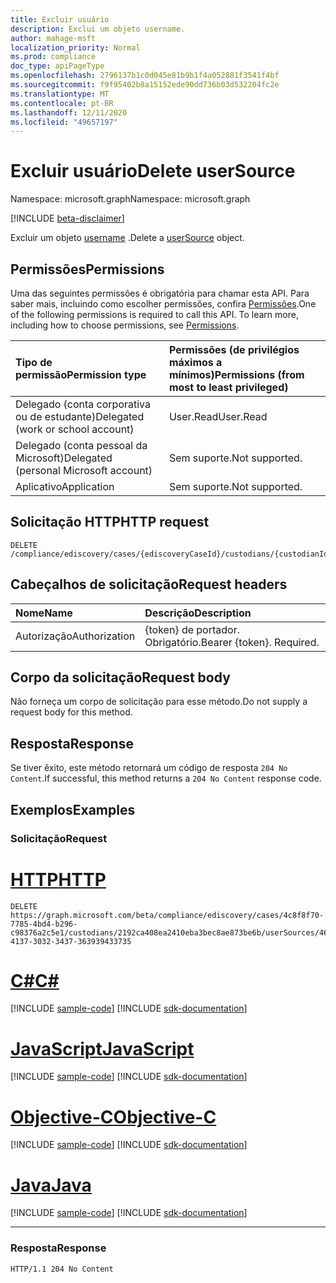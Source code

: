 ```yaml
---
title: Excluir usuário
description: Exclui um objeto username.
author: mahage-msft
localization_priority: Normal
ms.prod: compliance
doc_type: apiPageType
ms.openlocfilehash: 2796137b1c0d045e81b9b1f4a052881f3541f4bf
ms.sourcegitcommit: f9f95402b8a15152ede90dd736b03d532204fc2e
ms.translationtype: MT
ms.contentlocale: pt-BR
ms.lasthandoff: 12/11/2020
ms.locfileid: "49657197"
---
```

# <a name="delete-usersource"></a><span data-ttu-id="fb5d7-103">Excluir usuário</span><span class="sxs-lookup"><span data-stu-id="fb5d7-103">Delete userSource</span></span>

<span data-ttu-id="fb5d7-104">Namespace: microsoft.graph</span><span class="sxs-lookup"><span data-stu-id="fb5d7-104">Namespace: microsoft.graph</span></span>

[!INCLUDE [beta-disclaimer](../../includes/beta-disclaimer.md)]

<span data-ttu-id="fb5d7-105">Excluir um objeto [username](../resources/usersource.md) .</span><span class="sxs-lookup"><span data-stu-id="fb5d7-105">Delete a [userSource](../resources/usersource.md) object.</span></span>

## <a name="permissions"></a><span data-ttu-id="fb5d7-106">Permissões</span><span class="sxs-lookup"><span data-stu-id="fb5d7-106">Permissions</span></span>

<span data-ttu-id="fb5d7-p101">Uma das seguintes permissões é obrigatória para chamar esta API. Para saber mais, incluindo como escolher permissões, confira [Permissões](/graph/permissions-reference).</span><span class="sxs-lookup"><span data-stu-id="fb5d7-p101">One of the following permissions is required to call this API. To learn more, including how to choose permissions, see [Permissions](/graph/permissions-reference).</span></span>

|<span data-ttu-id="fb5d7-109">Tipo de permissão</span><span class="sxs-lookup"><span data-stu-id="fb5d7-109">Permission type</span></span>|<span data-ttu-id="fb5d7-110">Permissões (de privilégios máximos a mínimos)</span><span class="sxs-lookup"><span data-stu-id="fb5d7-110">Permissions (from most to least privileged)</span></span>|
|:---|:---|
|<span data-ttu-id="fb5d7-111">Delegado (conta corporativa ou de estudante)</span><span class="sxs-lookup"><span data-stu-id="fb5d7-111">Delegated (work or school account)</span></span>|<span data-ttu-id="fb5d7-112">User.Read</span><span class="sxs-lookup"><span data-stu-id="fb5d7-112">User.Read</span></span>|
|<span data-ttu-id="fb5d7-113">Delegado (conta pessoal da Microsoft)</span><span class="sxs-lookup"><span data-stu-id="fb5d7-113">Delegated (personal Microsoft account)</span></span>|<span data-ttu-id="fb5d7-114">Sem suporte.</span><span class="sxs-lookup"><span data-stu-id="fb5d7-114">Not supported.</span></span>|
|<span data-ttu-id="fb5d7-115">Aplicativo</span><span class="sxs-lookup"><span data-stu-id="fb5d7-115">Application</span></span>|<span data-ttu-id="fb5d7-116">Sem suporte.</span><span class="sxs-lookup"><span data-stu-id="fb5d7-116">Not supported.</span></span>|

## <a name="http-request"></a><span data-ttu-id="fb5d7-117">Solicitação HTTP</span><span class="sxs-lookup"><span data-stu-id="fb5d7-117">HTTP request</span></span>

<!-- {
  "blockType": "ignored"
}
-->

``` http
DELETE /compliance/ediscovery/cases/{ediscoveryCaseId}/custodians/{custodianId}/userSources/{userSourceId}
```

## <a name="request-headers"></a><span data-ttu-id="fb5d7-118">Cabeçalhos de solicitação</span><span class="sxs-lookup"><span data-stu-id="fb5d7-118">Request headers</span></span>

|<span data-ttu-id="fb5d7-119">Nome</span><span class="sxs-lookup"><span data-stu-id="fb5d7-119">Name</span></span>|<span data-ttu-id="fb5d7-120">Descrição</span><span class="sxs-lookup"><span data-stu-id="fb5d7-120">Description</span></span>|
|:---|:---|
|<span data-ttu-id="fb5d7-121">Autorização</span><span class="sxs-lookup"><span data-stu-id="fb5d7-121">Authorization</span></span>|<span data-ttu-id="fb5d7-p102">{token} de portador. Obrigatório.</span><span class="sxs-lookup"><span data-stu-id="fb5d7-p102">Bearer {token}. Required.</span></span>|

## <a name="request-body"></a><span data-ttu-id="fb5d7-124">Corpo da solicitação</span><span class="sxs-lookup"><span data-stu-id="fb5d7-124">Request body</span></span>

<span data-ttu-id="fb5d7-125">Não forneça um corpo de solicitação para esse método.</span><span class="sxs-lookup"><span data-stu-id="fb5d7-125">Do not supply a request body for this method.</span></span>

## <a name="response"></a><span data-ttu-id="fb5d7-126">Resposta</span><span class="sxs-lookup"><span data-stu-id="fb5d7-126">Response</span></span>

<span data-ttu-id="fb5d7-127">Se tiver êxito, este método retornará um código de resposta `204 No Content`.</span><span class="sxs-lookup"><span data-stu-id="fb5d7-127">If successful, this method returns a `204 No Content` response code.</span></span>

## <a name="examples"></a><span data-ttu-id="fb5d7-128">Exemplos</span><span class="sxs-lookup"><span data-stu-id="fb5d7-128">Examples</span></span>

### <a name="request"></a><span data-ttu-id="fb5d7-129">Solicitação</span><span class="sxs-lookup"><span data-stu-id="fb5d7-129">Request</span></span>


# <a name="http"></a>[<span data-ttu-id="fb5d7-130">HTTP</span><span class="sxs-lookup"><span data-stu-id="fb5d7-130">HTTP</span></span>](#tab/http)
<!-- {
  "blockType": "request",
  "name": "delete_usersource"
}
-->

``` http
DELETE https://graph.microsoft.com/beta/compliance/ediscovery/cases/4c8f8f70-7785-4bd4-b296-c98376a2c5e1/custodians/2192ca408ea2410eba3bec8ae873be6b/userSources/46384443-4137-3032-3437-363939433735
```
# <a name="c"></a>[<span data-ttu-id="fb5d7-131">C#</span><span class="sxs-lookup"><span data-stu-id="fb5d7-131">C#</span></span>](#tab/csharp)
[!INCLUDE [sample-code](../includes/snippets/csharp/delete-usersource-csharp-snippets.md)]
[!INCLUDE [sdk-documentation](../includes/snippets/snippets-sdk-documentation-link.md)]

# <a name="javascript"></a>[<span data-ttu-id="fb5d7-132">JavaScript</span><span class="sxs-lookup"><span data-stu-id="fb5d7-132">JavaScript</span></span>](#tab/javascript)
[!INCLUDE [sample-code](../includes/snippets/javascript/delete-usersource-javascript-snippets.md)]
[!INCLUDE [sdk-documentation](../includes/snippets/snippets-sdk-documentation-link.md)]

# <a name="objective-c"></a>[<span data-ttu-id="fb5d7-133">Objective-C</span><span class="sxs-lookup"><span data-stu-id="fb5d7-133">Objective-C</span></span>](#tab/objc)
[!INCLUDE [sample-code](../includes/snippets/objc/delete-usersource-objc-snippets.md)]
[!INCLUDE [sdk-documentation](../includes/snippets/snippets-sdk-documentation-link.md)]

# <a name="java"></a>[<span data-ttu-id="fb5d7-134">Java</span><span class="sxs-lookup"><span data-stu-id="fb5d7-134">Java</span></span>](#tab/java)
[!INCLUDE [sample-code](../includes/snippets/java/delete-usersource-java-snippets.md)]
[!INCLUDE [sdk-documentation](../includes/snippets/snippets-sdk-documentation-link.md)]

---


### <a name="response"></a><span data-ttu-id="fb5d7-135">Resposta</span><span class="sxs-lookup"><span data-stu-id="fb5d7-135">Response</span></span>

<!-- {
  "blockType": "response",
  "truncated": true
}
-->

``` http
HTTP/1.1 204 No Content
```
